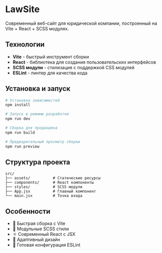 # LawSite

Современный веб-сайт для юридической компании, построенный на Vite + React + SCSS модулях.

## Технологии

- **Vite** - быстрый инструмент сборки
- **React** - библиотека для создания пользовательских интерфейсов
- **SCSS модули** - стилизация с поддержкой CSS модулей
- **ESLint** - линтер для качества кода

## Установка и запуск

```bash
# Установка зависимостей
npm install

# Запуск в режиме разработки
npm run dev

# Сборка для продакшена
npm run build

# Предварительный просмотр сборки
npm run preview
```

## Структура проекта

```
src/
├── assets/          # Статические ресурсы
├── components/      # React компоненты
├── styles/          # SCSS модули
├── App.jsx          # Главный компонент
└── main.jsx         # Точка входа
```

## Особенности

- 🚀 Быстрая сборка с Vite
- 🎨 Модульные SCSS стили
- ⚛️ Современный React с JSX
- 📱 Адаптивный дизайн
- 🔧 Готовая конфигурация ESLint
